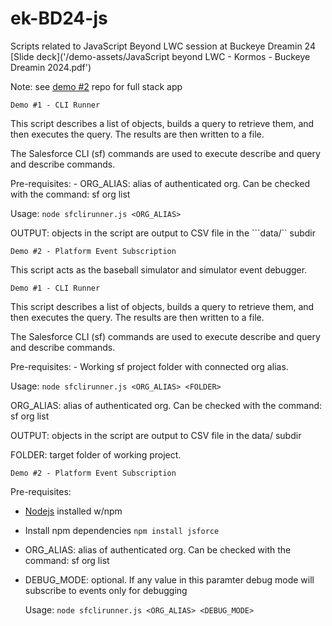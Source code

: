 # ek-BD24-js
Scripts related to JavaScript Beyond LWC session at Buckeye Dreamin 24
[Slide deck]('/demo-assets/JavaScript beyond LWC - Kormos - Buckeye Dreamin 2024.pdf')

Note: see [demo #2](https://github.com/kormco/bd24-demo2) repo for full stack app

```Demo #1 - CLI Runner```

  This script describes a list of objects, builds a query to retrieve them, and then executes the query.
    The results are then written to a file.
    
  The Salesforce CLI (sf) commands are used to execute describe and query and describe commands.


  Pre-requisites:
      - ORG_ALIAS: alias of authenticated org. Can be checked with the command: sf org list 

  Usage: ```node sfclirunner.js <ORG_ALIAS>```
  
  OUTPUT: objects in the script are output to CSV file in the ```data/`` subdir
  

```Demo #2 - Platform Event Subscription```

  This script acts as the baseball simulator and simulator event debugger.

```Demo #1 - CLI Runner```

  This script describes a list of objects, builds a query to retrieve them, and then executes the query.
    The results are then written to a file.
    
  The Salesforce CLI (sf) commands are used to execute describe and query and describe commands.


  Pre-requisites:
      - Working sf project folder with connected org alias.
 
  Usage: ```node sfclirunner.js <ORG_ALIAS> <FOLDER>```
  
  ORG_ALIAS: alias of authenticated org. Can be checked with the command: sf org list

  OUTPUT: objects in the script are output to CSV file in the data/ subdir
  
  FOLDER: target folder of working project. 

```Demo #2 - Platform Event Subscription```

Pre-requisites:
  - [Nodejs](https://nodejs.org/en) installed w/npm
  - Install npm dependencies
    ```npm install jsforce```
  - ORG_ALIAS: alias of authenticated org. Can be checked with the command: sf org list
  - DEBUG_MODE: optional. If any value in this paramter debug mode will subscribe to events only for debugging


    Usage: ```node sfclirunner.js <ORG_ALIAS> <DEBUG_MODE>```
  


